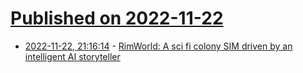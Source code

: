 # [Published on 2022-11-22](index.md)

* [2022-11-22, 21:16:14](https://news.ycombinator.com/item?id=33711623) - [RimWorld: A sci fi colony SIM driven by an intelligent AI storyteller](https://rimworldgame.com/)
